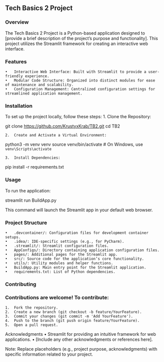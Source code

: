 ## Tech Basics 2 Project

### Overview

The Tech Basics 2 Project is a Python-based application designed to [provide a brief description of the project’s purpose and functionality]. This project utilizes the Streamlit framework for creating an interactive web interface.

### Features
	•	Interactive Web Interface: Built with Streamlit to provide a user-friendly experience.
	•	Modular Code Structure: Organized into distinct modules for ease of maintenance and scalability.
	•	Configuration Management: Centralized configuration settings for streamlined application management.

### Installation

To set up the project locally, follow these steps:
	1.	Clone the Repository:

git clone https://github.com/KrustyxKrab/TB2.git
cd TB2


	2.	Create and Activate a Virtual Environment:

python3 -m venv venv
source venv/bin/activate  # On Windows, use `venv\Scripts\activate`


	3.	Install Dependencies:

pip install -r requirements.txt



### Usage

To run the application:

streamlit run BuildApp.py

This command will launch the Streamlit app in your default web browser.

### Project Structure
	•	.devcontainer/: Configuration files for development container setups.
	•	.idea/: IDE-specific settings (e.g., for PyCharm).
	•	.streamlit/: Streamlit configuration files.
	•	AppConfigs/: Directory containing application configuration files.
	•	pages/: Additional pages for the Streamlit app.
	•	src/: Source code for the application’s core functionality.
	•	utils/: Utility modules and helper functions.
	•	BuildApp.py: Main entry point for the Streamlit application.
	•	requirements.txt: List of Python dependencies.

### Contributing

### Contributions are welcome! To contribute:
	1.	Fork the repository.
	2.	Create a new branch (git checkout -b feature/YourFeature).
	3.	Commit your changes (git commit -m 'Add YourFeature').
	4.	Push to the branch (git push origin feature/YourFeature).
	5.	Open a pull request.


Acknowledgments
	•	Streamlit for providing an intuitive framework for web applications.
	•	[Include any other acknowledgments or references here].

Note: Replace placeholders (e.g., project purpose, acknowledgments) with specific information related to your project.
